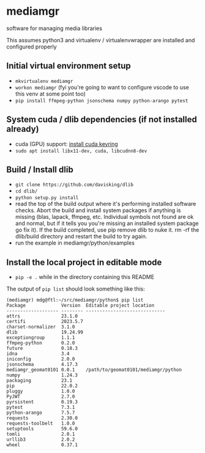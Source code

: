 # mediamgr
software for managing media libraries

This assumes python3 and virtualenv / virtualenvwrapper are installed and configured properly

## Initial virtual environment setup
* `mkvirtualenv mediamgr`
* `workon mediamgr` (fyi you're going to want to configure vscode to use this venv at some point too)
* `pip install ffmpeg-python jsonschema numpy python-arango pytest`

## System cuda / dlib dependencies (if not installed already)
* cuda (GPU) support: [install cuda keyring](https://developer.nvidia.com/cuda-downloads?target_os=Linux&target_arch=x86_64&Distribution=Ubuntu&target_version=22.04&target_type=deb_network)
* `sudo apt install libx11-dev, cuda, libcudnn8-dev`

## Build / Install dlib
* `git clone https://github.com/davisking/dlib`
* `cd dlib/`
* `python setup.py install`
* read the top of the build output where it's performing installed software checks.  Abort the build and install system packages if anything is missing (blas, lapack, ffmpeg, etc.  Individual symbols not found are ok and normal, but if it tells you you're missing an installed system package go fix it).  If the build completed, use pip remove dlib to nuke it.  rm -rf the dlib/build directory and restart the build to try again.
* run the example in mediamgr/python/examples

## Install the local project in editable mode
* `pip -e .`  while in the directory containing this README

The output of `pip list` should look something like this:
```
(mediamgr) mdg@ftl:~/src/mediamgr/python$ pip list
Package             Version  Editable project location
------------------- -------- -----------------------------
attrs               23.1.0
certifi             2023.5.7
charset-normalizer  3.1.0
dlib                19.24.99
exceptiongroup      1.1.1
ffmpeg-python       0.2.0
future              0.18.3
idna                3.4
iniconfig           2.0.0
jsonschema          4.17.3
mediamgr_geomat0101 0.0.1    /path/to/geomat0101/mediamgr/python
numpy               1.24.3
packaging           23.1
pip                 22.0.2
pluggy              1.0.0
PyJWT               2.7.0
pyrsistent          0.19.3
pytest              7.3.1
python-arango       7.5.7
requests            2.30.0
requests-toolbelt   1.0.0
setuptools          59.6.0
tomli               2.0.1
urllib3             2.0.2
wheel               0.37.1
```
